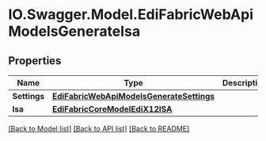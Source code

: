 # IO.Swagger.Model.EdiFabricWebApiModelsGenerateIsa
## Properties

Name | Type | Description | Notes
------------ | ------------- | ------------- | -------------
**Settings** | [**EdiFabricWebApiModelsGenerateSettings**](EdiFabricWebApiModelsGenerateSettings.md) |  | [optional] 
**Isa** | [**EdiFabricCoreModelEdiX12ISA**](EdiFabricCoreModelEdiX12ISA.md) |  | [optional] 

[[Back to Model list]](../README.md#documentation-for-models) [[Back to API list]](../README.md#documentation-for-api-endpoints) [[Back to README]](../README.md)

